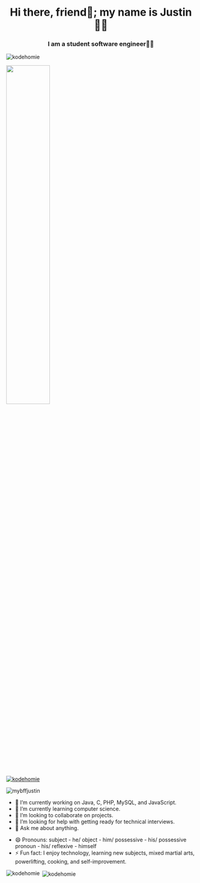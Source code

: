 <h1 align="center">Hi there, friend👋; my name is Justin👨‍💻</h1>
<h3 align="center">I am a student software engineer👨‍🎓</h3>

<p align="left"> <img src="https://komarev.com/ghpvc/?username=kodehomie&label=Profile%20views&color=A41034&style=for-the-badge" alt="kodehomie" /> </p>
<img src="https://github-readme-streak-stats.herokuapp.com/?user=kodehomie&theme=shades-of-purple" width="48%" >
<p align="left"> <a href="https://github.com/ryo-ma/github-profile-trophy"><img src="https://github-profile-trophy.vercel.app/?username=kodehomie&theme=dark_lover" alt="kodehomie" /></a> </p>

![mybffjustin](https://user-images.githubusercontent.com/79040798/155877186-9db577d8-cdeb-4267-a588-957558169bd3.png)
- 🔭 I’m currently working on Java, C, PHP, MySQL, and JavaScript.
- 🌱 I’m currently learning computer science.
- 👯 I’m looking to collaborate on projects.
- 🤔 I’m looking for help with getting ready for technical interviews.
- 💬 Ask me about anything.
<!-- - 📫 How to reach me: https://justinhoang.org -->
- 😄 Pronouns: subject - he/ object - him/ possessive - his/ possessive pronoun - his/ reflexive - himself
- ⚡ Fun fact: I enjoy technology, learning new subjects, mixed martial arts, powerlifting, cooking, and self-improvement.

<p><img align="left" src="https://github-readme-stats.vercel.app/api/top-langs/?username=kodehomie&theme=shades-of-purple&show_icons=truelayout=compact" alt="kodehomie" /></p>
<p>&nbsp;<img align="center" src="https://github-readme-stats.vercel.app/api?username=kodehomie&theme=shades-of-purple&show_icons=true" alt="kodehomie" /></p>
